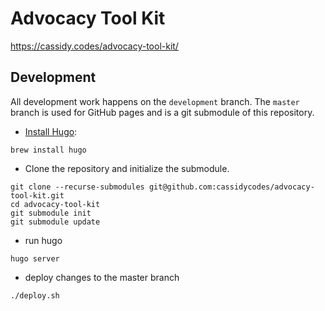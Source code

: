 # Advocacy Tool Kit

https://cassidy.codes/advocacy-tool-kit/

## Development

All development work happens on the `development` branch. The `master` branch is used for GitHub pages and is a git submodule of this repository.

- [Install Hugo](https://gohugo.io/getting-started/installing/):

```
brew install hugo
```

- Clone the repository and initialize the submodule.

```
git clone --recurse-submodules git@github.com:cassidycodes/advocacy-tool-kit.git
cd advocacy-tool-kit
git submodule init
git submodule update
```

- run hugo

```
hugo server
```

- deploy changes to the master branch

```
./deploy.sh
```
